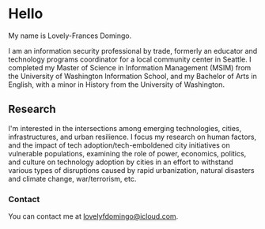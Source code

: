 # Hello
My name is Lovely-Frances Domingo.

I am an information security professional by trade, formerly an educator and technology programs coordinator for a local community center in Seattle. I completed my Master of Science in Information Management (MSIM) from the University of Washington Information School, and my Bachelor of Arts in English, with a minor in History from the University of Washington.

## Research
I'm interested in the intersections among emerging technologies, cities, infrastructures, and urban resilience. I focus my research on human factors, and the impact of tech adoption/tech-emboldened city initiatives on vulnerable populations, examining the role of power, economics, politics, and culture on technology adoption by cities in an effort to withstand various types of disruptions caused by rapid urbanization, natural disasters and climate change, war/terrorism, etc.


### Contact

You can contact me at lovelyfdomingo@icloud.com.
